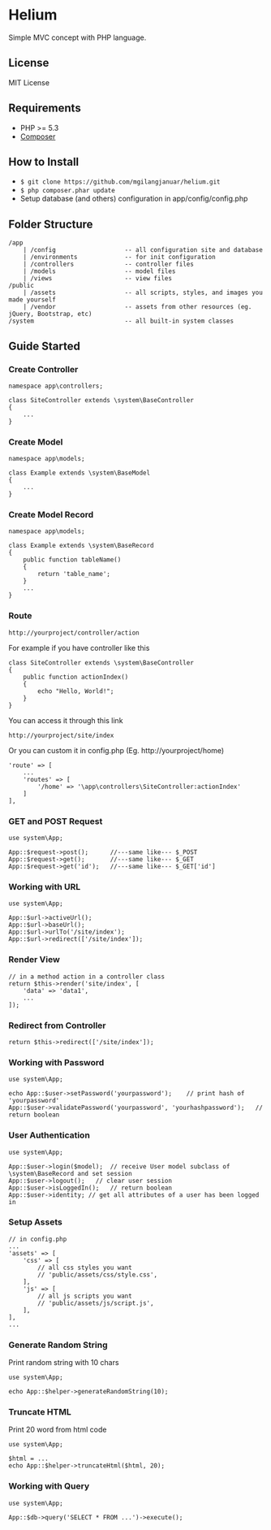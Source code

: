 # Helium

Simple MVC concept with PHP language.

## License

MIT License

## Requirements

 - PHP >= 5.3
 - [Composer](https://getcomposer.org/download/)

## How to Install

 - ``` $ git clone https://github.com/mgilangjanuar/helium.git ```
 - ``` $ php composer.phar update ```
 - Setup database (and others) configuration in app/config/config.php

## Folder Structure

```
/app
    | /config                   -- all configuration site and database              
    | /environments             -- for init configuration
    | /controllers              -- controller files
    | /models                   -- model files
    | /views                    -- view files
/public
    | /assets                   -- all scripts, styles, and images you made yourself
    | /vendor                   -- assets from other resources (eg. jQuery, Bootstrap, etc)
/system                         -- all built-in system classes
```


## Guide Started

### Create Controller

``` 
namespace app\controllers;

class SiteController extends \system\BaseController
{
    ...
}
````

### Create Model

```
namespace app\models;

class Example extends \system\BaseModel
{
    ...
}
```

### Create Model Record

```
namespace app\models;

class Example extends \system\BaseRecord
{
    public function tableName()
    {
        return 'table_name';
    }
    ...
}
```

### Route

```http://yourproject/controller/action```

For example if you have controller like this

```
class SiteController extends \system\BaseController
{
    public function actionIndex()
    {
        echo "Hello, World!";
    }    
}
```

You can access it through this link

```http://yourproject/site/index```

Or you can custom it in config.php (Eg. http://yourproject/home)

```
'route' => [
    ...
    'routes' => [
        '/home' => '\app\controllers\SiteController:actionIndex'
    ]
],
```

### GET and POST Request

```
use system\App;

App::$request->post();      //---same like--- $_POST
App::$request->get();       //---same like--- $_GET
App::$request->get('id');   //---same like--- $_GET['id']
```

### Working with URL

```
use system\App;

App::$url->activeUrl();
App::$url->baseUrl();
App::$url->urlTo('/site/index');
App::$url->redirect(['/site/index']);
```

### Render View

```
// in a method action in a controller class
return $this->render('site/index', [
    'data' => 'data1',
    ...
]);
```

### Redirect from Controller

```
return $this->redirect(['/site/index']);
```

### Working with Password

```
use system\App;

echo App::$user->setPassword('yourpassword');    // print hash of 'yourpassword'
App::$user->validatePassword('yourpassword', 'yourhashpassword');   // return boolean
```

### User Authentication

```
use system\App;

App::$user->login($model);  // receive User model subclass of \system\BaseRecord and set session
App::$user->logout();   // clear user session
App::$user->isLoggedIn();   // return boolean
App::$user->identity; // get all attributes of a user has been logged in
```

### Setup Assets

```
// in config.php
...
'assets' => [
    'css' => [
        // all css styles you want
        // 'public/assets/css/style.css',
    ],
    'js' => [
        // all js scripts you want
        // 'public/assets/js/script.js',
    ],
],
...
```

### Generate Random String

Print random string with 10 chars

```
use system\App;

echo App::$helper->generateRandomString(10);
```

### Truncate HTML

Print 20 word from html code

```
use system\App;

$html = ...
echo App::$helper->truncateHtml($html, 20);
```

### Working with Query

```
use system\App;

App::$db->query('SELECT * FROM ...')->execute();
```


